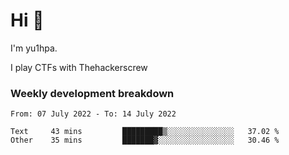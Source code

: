 # Hi 👋

I'm yu1hpa.

I play CTFs with Thehackerscrew

### Weekly development breakdown

<!--START_SECTION:waka-->

```text
From: 07 July 2022 - To: 14 July 2022

Text     43 mins         █████████▒░░░░░░░░░░░░░░░   37.02 %
Other    35 mins         ███████▓░░░░░░░░░░░░░░░░░   30.46 %
```

<!--END_SECTION:waka-->

